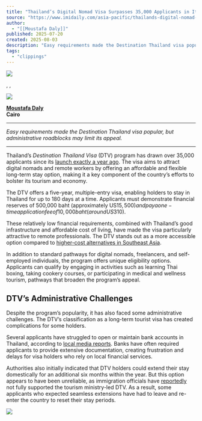 ```yaml
---
title: "Thailand’s Digital Nomad Visa Surpasses 35,000 Applicants in Its First Year"
source: "https://www.imidaily.com/asia-pacific/thailands-digital-nomad-visa-surpasses-35000-applicants-in-its-first-year/"
author:
  - "[[Moustafa Daly]]"
published: 2025-07-20
created: 2025-08-03
description: "Easy requirements made the Destination Thailand visa popular, but administrative roadblocks may limit its appeal."
tags:
  - "clippings"
---
```

![](https://www.imidaily.com/wp-content/uploads/2025/07/IMIdaily-thailand.png)

, ,

![](https://www.imidaily.com/wp-content/uploads/2024/03/Moustafa-Daly.jpeg)

**[Moustafa Daly  
](https://www.linkedin.com/in/moustafa-daly-91a63083/)Cairo**

---

*Easy requirements made the Destination Thailand visa popular, but administrative roadblocks may limit its appeal.*

---

Thailand’s *Destination Thailand Visa* (DTV) program has drawn over 35,000 applicants since its [launch exactly a year ago](https://www.imidaily.com/asia-pacific/thailand-introduces-practically-free-visa-for-digital-nomads-and-remote-workers/). The visa aims to attract digital nomads and remote workers by offering an affordable and flexible long-term stay option, making it a key component of the country’s efforts to bolster its tourism and economy.

The DTV offers a five-year, multiple-entry visa, enabling holders to stay in Thailand for up to 180 days at a time. Applicants must demonstrate financial reserves of 500,000 baht (approximately US$15,500) and pay a one-time application fee of 10,000 baht (around US$310).

These relatively low financial requirements, combined with Thailand’s good infrastructure and affordable cost of living, have made the visa particularly attractive to remote professionals. The DTV stands out as a more accessible option compared to [higher-cost alternatives in Southeast Asia](https://www.imidaily.com/imis-complete-digital-nomad-visa-guide/).

In addition to standard pathways for digital nomads, freelancers, and self-employed individuals, the program offers unique eligibility options. Applicants can qualify by engaging in activities such as learning Thai boxing, taking cookery courses, or participating in medical and wellness tourism, pathways that broaden the program’s appeal.

## DTV’s Administrative Challenges

Despite the program’s popularity, it has also faced some administrative challenges. The DTV’s classification as a long-term tourist visa has created complications for some holders.

Several applicants have struggled to open or maintain bank accounts in Thailand, according to [local media reports](https://www.pattayamail.com/latestnews/news/destination-thailand-visa-in-the-crosshairs-again-509997). Banks have often required applicants to provide extensive documentation, creating frustration and delays for visa holders who rely on local financial services.

Authorities also initially indicated that DTV holders could extend their stay domestically for an additional six months within the year. But this option appears to have been unreliable, as immigration officials have [reportedly](https://www.pattayamail.com/latestnews/news/destination-thailand-visa-in-the-crosshairs-again-509997) not fully supported the tourism ministry-led DTV. As a result, some applicants who expected seamless extensions have had to leave and re-enter the country to reset their stay periods.

![](https://pixel.wp.com/g.gif?v=ext&blog=217091550&post=106469&tz=0&srv=www.imidaily.com&hp=atomic&ac=3&amp=0&j=1%3A14.9-a.7&host=www.imidaily.com&ref=https%3A%2F%2Fwww.google.com%2F&rand=0.08975783427699013)